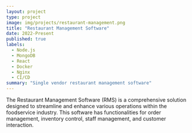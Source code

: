 ```yaml
---
layout: project
type: project
image: img/projects/restaurant-management.png
title: "Restaurant Management Software"
date: 2022-Present
published: true
labels:
  - Node.js
  - MongoDB
  - React
  - Docker
  - Nginx
  - CI/CD
summary: "Single vendor restaurant management software"
---
```


The Restaurant Management Software (RMS) is a comprehensive solution designed to streamline and enhance various operations within the foodservice industry. This software has functionalities for order management, inventory control, staff management, and customer interaction.